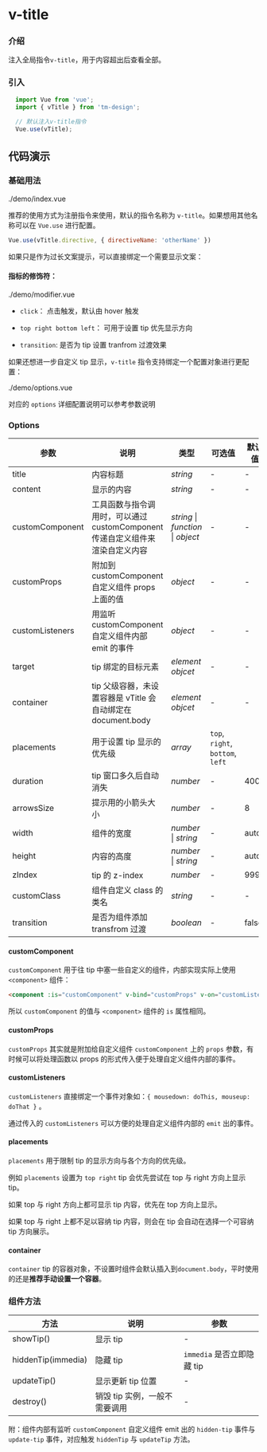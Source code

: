 # v-title

### 介绍

注入全局指令`v-title`，用于内容超出后查看全部。

### 引入

```js
  import Vue from 'vue';
  import { vTitle } from 'tm-design';
  
  // 默认注入v-title指令
  Vue.use(vTitle);
```

## 代码演示

### 基础用法

<demo-code>./demo/index.vue</demo-code>

推荐的使用方式为注册指令来使用，默认的指令名称为 `v-title`。如果想用其他名称可以在 `Vue.use` 进行配置。

```js
Vue.use(vTitle.directive, { directiveName: 'otherName' })
```

如果只是作为过长文案提示，可以直接绑定一个需要显示文案：

#### 指标的修饰符：

<demo-code>./demo/modifier.vue</demo-code>

- `click`： 点击触发，默认由 hover 触发

- `top right bottom left`： 可用于设置 tip 优先显示方向

- `transition`: 是否为 tip 设置 tranfrom 过渡效果

如果还想进一步自定义 tip 显示，`v-title` 指令支持绑定一个配置对象进行更配置：

<demo-code>./demo/options.vue</demo-code>

对应的 `options` 详细配置说明可以参考参数说明

### Options

参数 | 说明 | 类型 | 可选值 | 默认值 
-- | -- | -- | -- | --
title | 内容标题 | _string_ | - | -
content| 显示的内容 | _string_ | - | -
customComponent | 工具函数与指令调用时，可以通过 customComponent 传递自定义组件来渲染自定义内容 | _string_ \| _function_ \| _object_ | - | -
customProps | 附加到 customComponent 自定义组件 props 上面的值 | _object_ | - | -
customListeners | 用监听 customComponent 自定义组件内部 emit 的事件 |  _object_ | - | -
target | tip 绑定的目标元素 | _element objcet_ | - | -
container | tip 父级容器，未设置容器是 vTitle 会自动绑定在document.body | _element objcet_ | - | -
placements | 用于设置 tip 显示的优先级 | _array_ | `top`, `right`, `bottom`, `left` |
duration | tip 窗口多久后自动消失 | _number_ | - | 400
arrowsSize | 提示用的小箭头大小 | _number_ | - | 8
width | 组件的宽度 | _number_ \| _string_ | - | auto
height | 内容的高度 | _number_ \| _string_ | - | auto
zIndex | tip 的 z-index | _number_ | - | 9999
customClass | 组件自定义 class 的类名 | _string_ | - | -
transition | 是否为组件添加 transfrom 过渡 | _boolean_ | - | false

#### customComponent

`customComponent` 用于往 tip 中塞一些自定义的组件，内部实现实际上使用 `<component>` 组件：

```html
<component :is="customComponent" v-bind="customProps" v-on="customListeners"></component>
```

所以 `customComponent` 的值与 `<component>` 组件的 `is` 属性相同。

#### customProps

`customProps` 其实就是附加给自定义组件 `customComponent` 上的 `props` 参数，有时候可以将处理函数以 props 的形式传入便于处理自定义组件内部的事件。

#### customListeners

`customListeners` 直接绑定一个事件对象如：`{ mousedown: doThis, mouseup: doThat }` 。

通过传入的 `customListeners` 可以方便的处理自定义组件内部的 `emit` 出的事件。

#### placements

`placements` 用于限制 tip 的显示方向与各个方向的优先级。

例如 `placements` 设置为 `top right` tip 会优先尝试在 top 与 right 方向上显示 tip。

如果 top 与 right 方向上都可显示 tip 内容，优先在 top 方向上显示。

如果 top 与 right 上都不足以容纳 tip 内容，则会在 tip 会自动在选择一个可容纳 tip 方向展示。

#### container

`container` tip 的容器对象，不设置时组件会默认插入到`document.body`，平时使用的还是**推荐手动设置一个容器**。


### 组件方法

| 方法  | 说明 | 参数 |
| ---  | ---  | --- |
| showTip() | 显示 tip | - |
| hiddenTip(immedia) | 隐藏 tip | `immedia` 是否立即隐藏 tip |
| updateTip()  | 显示更新 tip 位置 |  - |
| destroy() | 销毁 tip 实例，一般不需要调用 |-|

附：组件内部有监听 `customComponent` 自定义组件 emit 出的 `hidden-tip` 事件与 `update-tip` 事件，对应触发 `hiddenTip` 与 `updateTip` 方法。